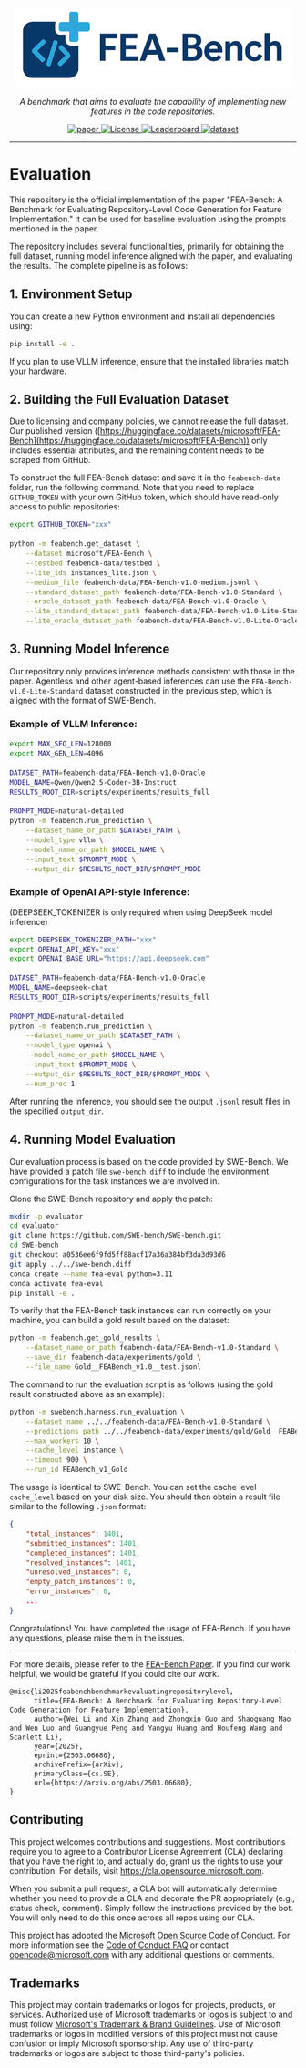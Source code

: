 <p align="center">
  <a href="https://gmago-leway.github.io/fea-bench.github.io/">
    <img src="assets/FEA-Bench-full.png" style="height: 10em" alt="fea-bench" />
  </a>
</p>

<p align="center">
  <em>A benchmark that aims to evaluate the capability of implementing new features in the code repositories.</em>
</p>

<p align="center">
  <a href="https://arxiv.org/abs/2503.06680">
        <img alt="paper" src="https://img.shields.io/badge/ArXiv-%23B31B1B?style=for-the-badge&logo=arXiv">
  </a>
  <a href="./LICENSE">
        <img alt="License" src="https://img.shields.io/github/license/SWE-bench/SWE-bench?style=for-the-badge">
  </a>
  <a href="https://gmago-leway.github.io/fea-bench.github.io/">
        <img alt="Leaderboard" src="https://img.shields.io/badge/leaderboard-%F0%9F%8F%86-1?style=for-the-badge">
  </a>
  <a href="https://huggingface.co/datasets/microsoft/FEA-Bench">
        <img alt="dataset" src="https://img.shields.io/badge/Dataset-HF-FFD21E.svg?style=for-the-badge&logo=huggingface&logoColor=FFD21E">
  </a>
</p>

---

# Evaluation

This repository is the official implementation of the paper "FEA-Bench: A Benchmark for Evaluating Repository-Level Code Generation for Feature Implementation." It can be used for baseline evaluation using the prompts mentioned in the paper.

The repository includes several functionalities, primarily for obtaining the full dataset, running model inference aligned with the paper, and evaluating the results. The complete pipeline is as follows:

## 1. Environment Setup

You can create a new Python environment and install all dependencies using:
```bash
pip install -e .
```
If you plan to use VLLM inference, ensure that the installed libraries match your hardware.

## 2. Building the Full Evaluation Dataset

Due to licensing and company policies, we cannot release the full dataset. Our published version ([https://huggingface.co/datasets/microsoft/FEA-Bench](https://huggingface.co/datasets/microsoft/FEA-Bench)) only includes essential attributes, and the remaining content needs to be scraped from GitHub.

To construct the full FEA-Bench dataset and save it in the `feabench-data` folder, run the following command. Note that you need to replace `GITHUB_TOKEN` with your own GitHub token, which should have read-only access to public repositories:
```bash
export GITHUB_TOKEN="xxx"

python -m feabench.get_dataset \
    --dataset microsoft/FEA-Bench \
    --testbed feabench-data/testbed \
    --lite_ids instances_lite.json \
    --medium_file feabench-data/FEA-Bench-v1.0-medium.jsonl \
    --standard_dataset_path feabench-data/FEA-Bench-v1.0-Standard \
    --oracle_dataset_path feabench-data/FEA-Bench-v1.0-Oracle \
    --lite_standard_dataset_path feabench-data/FEA-Bench-v1.0-Lite-Standard \
    --lite_oracle_dataset_path feabench-data/FEA-Bench-v1.0-Lite-Oracle
```

## 3. Running Model Inference

Our repository only provides inference methods consistent with those in the paper. Agentless and other agent-based inferences can use the `FEA-Bench-v1.0-Lite-Standard` dataset constructed in the previous step, which is aligned with the format of SWE-Bench.

### Example of VLLM Inference:
```bash
export MAX_SEQ_LEN=128000
export MAX_GEN_LEN=4096

DATASET_PATH=feabench-data/FEA-Bench-v1.0-Oracle
MODEL_NAME=Qwen/Qwen2.5-Coder-3B-Instruct
RESULTS_ROOT_DIR=scripts/experiments/results_full

PROMPT_MODE=natural-detailed
python -m feabench.run_prediction \
    --dataset_name_or_path $DATASET_PATH \
    --model_type vllm \
    --model_name_or_path $MODEL_NAME \
    --input_text $PROMPT_MODE \
    --output_dir $RESULTS_ROOT_DIR/$PROMPT_MODE
```

### Example of OpenAI API-style Inference:
(DEEPSEEK_TOKENIZER is only required when using DeepSeek model inference)
```bash
export DEEPSEEK_TOKENIZER_PATH="xxx"
export OPENAI_API_KEY="xxx"
export OPENAI_BASE_URL="https://api.deepseek.com"

DATASET_PATH=feabench-data/FEA-Bench-v1.0-Oracle
MODEL_NAME=deepseek-chat
RESULTS_ROOT_DIR=scripts/experiments/results_full

PROMPT_MODE=natural-detailed
python -m feabench.run_prediction \
    --dataset_name_or_path $DATASET_PATH \
    --model_type openai \
    --model_name_or_path $MODEL_NAME \
    --input_text $PROMPT_MODE \
    --output_dir $RESULTS_ROOT_DIR/$PROMPT_MODE \
    --num_proc 1
```

After running the inference, you should see the output `.jsonl` result files in the specified `output_dir`.

## 4. Running Model Evaluation

Our evaluation process is based on the code provided by SWE-Bench. We have provided a patch file `swe-bench.diff` to include the environment configurations for the task instances we are involved in.

Clone the SWE-Bench repository and apply the patch:
```bash
mkdir -p evaluator
cd evaluator
git clone https://github.com/SWE-bench/SWE-bench.git
cd SWE-bench
git checkout a0536ee6f9fd5ff88acf17a36a384bf3da3d93d6
git apply ../../swe-bench.diff
conda create --name fea-eval python=3.11
conda activate fea-eval
pip install -e .
```

To verify that the FEA-Bench task instances can run correctly on your machine, you can build a gold result based on the dataset:
```bash
python -m feabench.get_gold_results \
    --dataset_name_or_path feabench-data/FEA-Bench-v1.0-Standard \
    --save_dir feabench-data/experiments/gold \
    --file_name Gold__FEABench_v1.0__test.jsonl
```

The command to run the evaluation script is as follows (using the gold result constructed above as an example):
```bash
python -m swebench.harness.run_evaluation \
    --dataset_name ../../feabench-data/FEA-Bench-v1.0-Standard \
    --predictions_path ../../feabench-data/experiments/gold/Gold__FEABench_v1.0__test.jsonl \
    --max_workers 10 \
    --cache_level instance \
    --timeout 900 \
    --run_id FEABench_v1_Gold
```
The usage is identical to SWE-Bench. You can set the cache level `cache_level` based on your disk size. You should then obtain a result file similar to the following `.json` format:
```json
{
    "total_instances": 1401,
    "submitted_instances": 1401,
    "completed_instances": 1401,
    "resolved_instances": 1401,
    "unresolved_instances": 0,
    "empty_patch_instances": 0,
    "error_instances": 0,
    ...
}
```

Congratulations! You have completed the usage of FEA-Bench. If you have any questions, please raise them in the issues.

---

For more details, please refer to the [FEA-Bench Paper](https://arxiv.org/abs/2503.06680).
If you find our work helpful, we would be grateful if you could cite our work.
```
@misc{li2025feabenchbenchmarkevaluatingrepositorylevel,
      title={FEA-Bench: A Benchmark for Evaluating Repository-Level Code Generation for Feature Implementation}, 
      author={Wei Li and Xin Zhang and Zhongxin Guo and Shaoguang Mao and Wen Luo and Guangyue Peng and Yangyu Huang and Houfeng Wang and Scarlett Li},
      year={2025},
      eprint={2503.06680},
      archivePrefix={arXiv},
      primaryClass={cs.SE},
      url={https://arxiv.org/abs/2503.06680}, 
}
```



## Contributing

This project welcomes contributions and suggestions.  Most contributions require you to agree to a
Contributor License Agreement (CLA) declaring that you have the right to, and actually do, grant us
the rights to use your contribution. For details, visit https://cla.opensource.microsoft.com.

When you submit a pull request, a CLA bot will automatically determine whether you need to provide
a CLA and decorate the PR appropriately (e.g., status check, comment). Simply follow the instructions
provided by the bot. You will only need to do this once across all repos using our CLA.

This project has adopted the [Microsoft Open Source Code of Conduct](https://opensource.microsoft.com/codeofconduct/).
For more information see the [Code of Conduct FAQ](https://opensource.microsoft.com/codeofconduct/faq/) or
contact [opencode@microsoft.com](mailto:opencode@microsoft.com) with any additional questions or comments.

## Trademarks

This project may contain trademarks or logos for projects, products, or services. Authorized use of Microsoft 
trademarks or logos is subject to and must follow 
[Microsoft's Trademark & Brand Guidelines](https://www.microsoft.com/en-us/legal/intellectualproperty/trademarks/usage/general).
Use of Microsoft trademarks or logos in modified versions of this project must not cause confusion or imply Microsoft sponsorship.
Any use of third-party trademarks or logos are subject to those third-party's policies.
